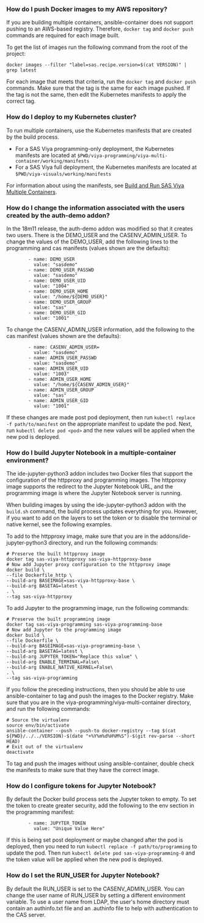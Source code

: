 ### How do I push Docker images to my AWS repository?

If you are building multiple containers, ansible-container does not support pushing to an AWS-based registry. Therefore, `docker tag` and `docker push` commands are required for each image built.

To get the list of images run the following command from the root of the project:

```
docker images --filter "label=sas.recipe.version=$(cat VERSION)" | grep latest
```

For each image that meets that criteria, run the `docker tag` and `docker push` commands. Make sure that the tag is the same for each image pushed. If the tag is not the same, then edit the Kubernetes manifests to apply the correct tag.

### How do I deploy to my Kubernetes cluster?

To run multiple containers, use the Kubernetes manifests that are created by the build process.

   * For a SAS Viya programming-only deployment, the Kubernetes manifests are located at `$PWD/viya-programming/viya-multi-container/working/manifests`
   * For a SAS Viya full deployment, the Kubernetes manifests are located at `$PWD/viya-visuals/working/manifests`

For information about using the manifests, see [Build and Run SAS Viya Multiple Containers](https://github.com/sassoftware/sas-container-recipes/wiki/Build-and-Run-SAS-Viya-Multiple-Containers).

### How do I change the information associated with the users created by the auth-demo addon?

In the 18m11 release, the auth-demo addon was modified so that it creates two users. There is the DEMO_USER and the CASENV_ADMIN_USER. To change the values of the DEMO_USER, add the following lines to the programming and cas manifests (values shown are the defaults): 

```
        - name: DEMO_USER
          value: "sasdemo"
        - name: DEMO_USER_PASSWD
          value: "sasdemo"
        - name: DEMO_USER_UID
          value: "1004"
        - name: DEMO_USER_HOME
          value: "/home/${DEMO_USER}"
        - name: DEMO_USER_GROUP
          value: "sas"
        - name: DEMO_USER_GID
          value: "1001"
```
To change the CASENV_ADMIN_USER information, add the following to the cas manifest (values shown are the defaults): 
```
        - name: CASENV_ADMIN_USER=
          value: "sasdemo"
        - name: ADMIN_USER_PASSWD
          value: "sasdemo"
        - name: ADMIN_USER_UID
          value: "1003"
        - name: ADMIN_USER_HOME
          value: "/home/${CASENV_ADMIN_USER}"
        - name: ADMIN_USER_GROUP
          value: "sas"
        - name: ADMIN_USER_GID
          value: "1001"
```
If these changes are made post pod deployment, then run `kubectl replace -f path/to/manifest` on the appropriate manifest to update the pod. Next, run `kubectl delete pod <pod>` and the new values will be applied when the new pod is deployed.

### How do I build Jupyter Notebook in a multiple-container environment?

The ide-jupyter-python3 addon includes two Docker files that support the configuration of the httpproxy and programming images. The httpproxy image supports the redirect to the Jupyter Notebook URL, and the programming image is where the Jupyter Notebook server is running.

When building images by using the ide-jupyter-python3 addon with the `build.sh` command, the build process updates everything for you. However, if you want to add on the layers to set the token or to disable the terminal or native kernel, see the following examples.

To add to the httpproxy image, make sure that you are in the addons/ide-jupyter-python3 directory, and run the following commands:

```
# Preserve the built httpproxy image
docker tag sas-viya-httpproxy sas-viya-httpproxy-base
# Now add Jupyter proxy configuration to the httpproxy image 
docker build \
--file Dockerfile_http \
--build-arg BASEIMAGE=sas-viya-httpproxy-base \
--build-arg BASETAG=latest \
. \
--tag sas-viya-httpproxy
```

To add Jupyter to the programming image, run the following commands:

```
# Preserve the built programming image
docker tag sas-viya-programming sas-viya-programming-base
# Now add Jupyter to the programming image 
docker build \
--file Dockerfile \
--build-arg BASEIMAGE=sas-viya-programming-base \
--build-arg BASETAG=latest \
--build-arg JUPYTER_TOKEN="Replace this value" \
--build-arg ENABLE_TERMINAL=False\
--build-arg ENABLE_NATIVE_KERNEL=False\
. \
--tag sas-viya-programming
```

If you follow the preceding instructions, then you should be able to use ansible-container to tag and push the images to the Docker registry. Make sure that you are in the viya-programming/viya-multi-container directory, and run the following commands:

```
# Source the virtualenv
source env/bin/activate
ansible-container --push --push-to docker-registry --tag $(cat ${PWD}/../../VERSION)-$(date "+%Y%m%d%H%M%S")-$(git rev-parse --short HEAD)
# Exit out of the virtualenv
deactivate
```

To tag and push the images without using ansible-container, double check the manifests to make sure that they have the correct image.

### How do I configure tokens for Jupyter Notebook?

By default the Docker build process sets the Jupyter token to empty. To set the token to create greater security, add the following to the env section in the programming manifest:

```
        - name: JUPYTER_TOKEN
          value: "Unique Value Here"
```

If this is being set post deployment or maybe changed after the pod is deployed, then you need to run `kubectl replace -f path/to/programming` to update the pod. Then run `kubectl delete pod sas-viya-programming-0` and the token value will be applied when the new pod is deployed.

### How do I set the RUN_USER for Jupyter Notebook?

By default the RUN_USER is set to the CASENV_ADMIN_USER. You can change the user name of RUN_USER by setting a different environment variable. To use a user name from LDAP, the user's home directory must contain an authinfo.txt file and an .authinfo file to help with authentication to the CAS server.